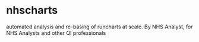 # nhscharts
automated  analysis and re-basing of  runcharts at scale. By NHS Analyst, for NHS Analysts and other QI professionals
